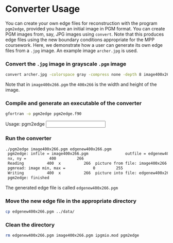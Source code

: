 # Converter Usage

You can create your own edge files for reconstruction with the program `pgm2edge`, provided you have an initial image in PGM format. You can create PGM images from, say, JPG images using `convert`. Note that this produces edge files using the new boundary conditions appropriate for the MPP coursework. Here, we demonstrate how a user can generate its own edge files from a `.jpg` image. An example image `archer.jpg` is used.

### Convert the `.jpg` image in grayscale `.pgm` image

```sh
convert archer.jpg -colorspace gray -compress none -depth 8 image400x266.pgm 
```

Note that in `image400x266.pgm` the `400x266` is the width and height of the image.

### Compile and generate an executable of the converter

```sh
gfortran -o pgm2edge pgm2edge.f90
```
Usage: pgm2edge <input image file> <output edge file>

### Run the converter

```sh
./pgm2edge image400x266.pgm edgenew400x266.pgm
 pgm2edge: infile = image400x266.pgm                outfile = edgenew400x266.pgm                 
 nx, ny =          400         266
 Reading          400  x          266  picture from file: image400x266.pgm                
 pgmread: image min, max =            0         255
 Writing          400  x          266  picture into file: edgenew400x266.pgm                 
 pgm2edge: finished
```

The generated edge file is called `edgenew400x266.pgm`

### Move the new edge file in the appropriate directory
```sh
cp edgenew400x266.pgm ../data/
```

### Clean the directory
```sh
rm edgenew400x266.pgm image400x266.pgm ipgmio.mod pgm2edge
```
